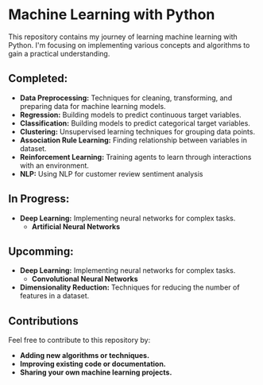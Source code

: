 # Machine Learning with Python

This repository contains my journey of learning machine learning with Python. I'm focusing on implementing various concepts and algorithms to gain a practical understanding.

## Completed:

- **Data Preprocessing:** Techniques for cleaning, transforming, and preparing data for machine learning models.
- **Regression:** Building models to predict continuous target variables.
- **Classification:** Building models to predict categorical target variables.
- **Clustering:** Unsupervised learning techniques for grouping data points.
- **Association Rule Learning:** Finding relationship between variables in dataset.
- **Reinforcement Learning:** Training agents to learn through interactions with an environment.
- **NLP:** Using NLP for customer review sentiment analysis

## In Progress:
- **Deep Learning:** Implementing neural networks for complex tasks.
    - **Artificial Neural Networks**
    
## Upcomming:
- **Deep Learning:** Implementing neural networks for complex tasks.
    - **Convolutional Neural Networks**
- **Dimensionality Reduction:** Techniques for reducing the number of features in a dataset.

## Contributions

Feel free to contribute to this repository by:

- **Adding new algorithms or techniques.**
- **Improving existing code or documentation.**
- **Sharing your own machine learning projects.**
